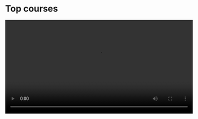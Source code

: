 <h1 >Top courses </h1>
<div align="center">
  <video src="https://github.com/user-attachments/assets/3bfef40b-ed11-47a2-bba0-67c9f0fe0289" width="600" controls>
  </video>
</div>


